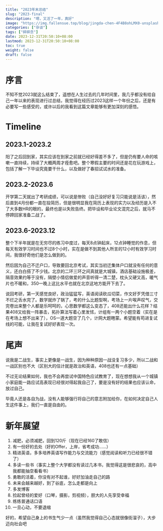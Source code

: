 ```yaml
---
title: "2023年末总结"
slug: "2023-final"
description: "嗯，又活了一年，真好"
image: "https://img.fallensue.top/blog/jingda-chen-4F4B8ohLMX0-unsplash.webp"
categories: ["杂谈"]
tags: ["碎碎念"]
date: 2023-12-31T20:50:10+08:00
lastmod: 2023-12-31T20:50:10+08:00
toc: true
weight: false
draft: false
---
```


# 序言

不知不觉2023就这么结束了，遥想在人生过去的几年时间里，我几乎都没有给自己一年以来的表现进行过总结，我觉得在经历过2023这样一个年份之后，还是有必要写一些感受的，或许以后的我看到这篇文章能够有更加深刻的感悟。

# Timeline

## 2023.1-2023.2

阳了之后回到家，其实应该在到家之前就已经好得差不多了，但是仍有要人命的咳嗽一直持续，持续了大概两周才痊愈吧。整个寒假主要的时间还是花在玩游戏上，包括了解一下毕设究竟要干什么，以及做好了春招试试水的准备。

## 2023.2-2023.6

开学第二天就出了考研成绩，可以说是惨败（自己没好好复习只能说是活该），然后直到4月份都一直在投简历，但是很明显我在简历上表现的实力以及经历是入不了大多数HR的眼的，最终也是以失败告终。把毕设和毕业论文混完之后，就马不停蹄回家准备二战了。

## 2023.6-2023.12

整个下半年就是在无穷尽的练习中度过，每天8点钟起床，12点钟睡觉的作息，但每天有效学习时间也不过8个小时，实在是做不到其他人所言的12小时有效学习时间，我很好奇他们是怎么做到的。

然后因为自己不迁户口，导致要回北京考试，其实当初迁集体户口就没有任何的意义，还白白搭了不少钱。北京的二环三环之间真就是大城镇，酒店基础设施极差，隔音效果约等于没有，隔壁小情侣做爱的声音听得一清二楚，枕头又硬又高，暖气片也不暖和，350一晚上这比水平也就在北京这地方能开下去了。

说回考研，第一天感觉良好，政治猛猛写，英语阅读砍瓜切菜，作文好歹凭借三寸不烂之舌水完了。数学就炸了锅了，考的什么比题型啊，考场上一片唉声叹气，交完卷出来整个人都是乐呵呵的，心思数学都这么变态了，408还能出什么花样？结果408又给我一阵暴击，拓扑算法写着心里发怵，计组有一两个小题空着（实在是在考场上想不出来了），OS一道大题空了几个，计网大题瞎蒙。希望能有苟进复试线的可能，让我在复试好好表现一次。

# 尾声

说我是二战生，事实上更像是一战生，因为种种原因一战没复习多少，所以二战和一战区别也不大（区别大的估计就是政治和英语，408也还有一点基础）

不过无论结果如何，我也不会再尝试中国特色应试教育了，现在想想我从一个城镇小家庭能一路应试高表现已经很对得起我自己了，要是没有好的结果也应该认命，放过自己。

毕竟人还是各自为战，没有人能够强行将自己的意志附加给你，在如何决定自己人生这件事上，我们一直是自由的。

# 新年展望

1. 减肥，必须减肥，回到120斤（现在已经160了敢信）
2. 有一份好的去处（好的Offer，上岸，省考成功......）
3. 精进英语，多多培养英语写作能力与交流能力（感觉阅读和听力已经很不错了）
4. 多读一些书（事实上整个大学都没有读过几本书，我觉得这是很悲哀的，高中我都能抽空看看书）
5. 勇敢的活着，你没有对不起谁，好好加油走自己的路
6. 未来会越来越好，到了谷底，怎么走都是向上
7. 多发博客
8. 捡起曾经的爱好（口琴，摄影，剪视频），胆大的人先享受幸福
9. 练练普通话口语
10. 一旦心动，不要退缩

好的，希望自己身上的书生气少一点（虽然我觉得自己心态就很像街溜子），大步迈向社会吧
